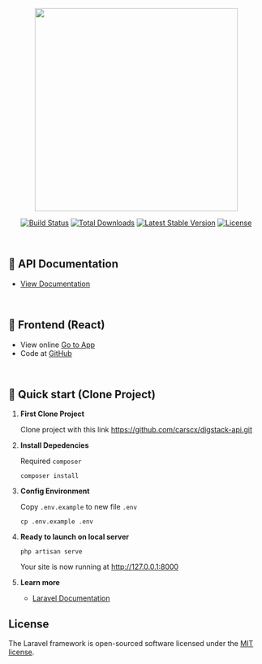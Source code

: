 <p align="center"><a href="https://app.digstack.ml" target="_blank"><img src="https://app.digstack.ml/static/media/logo-full.c7cf8b9427909b6089ba.png" width="400"></a></p>

<p align="center">
<a href="https://travis-ci.org/laravel/framework"><img src="https://travis-ci.org/laravel/framework.svg" alt="Build Status"></a>
<a href="https://packagist.org/packages/laravel/framework"><img src="https://img.shields.io/packagist/dt/laravel/framework" alt="Total Downloads"></a>
<a href="https://packagist.org/packages/laravel/framework"><img src="https://img.shields.io/packagist/v/laravel/framework" alt="Latest Stable Version"></a>
<a href="https://packagist.org/packages/laravel/framework"><img src="https://img.shields.io/packagist/l/laravel/framework" alt="License"></a>
</p>

<br>

## 🚀 API Documentation

-   [View Documentation](https://app.swaggerhub.com/apis-docs/carscx/digstack_api/1.0)

<br>

## 🚀 Frontend (React)

-   View online [Go to App](https://app.digstack.ml)
-   Code at [GitHub](https://github.com/carscx/digstack-spa)

<br>

## 🚀 Quick start (Clone Project)

1.  **First Clone Project**

    Clone project with this link https://github.com/carscx/digstack-api.git

2.  **Install Depedencies**

    Required `composer`

    ```shell
    composer install
    ```

3.  **Config Environment**

    Copy `.env.example` to new file `.env`

    ```shell
    cp .env.example .env
    ```

4.  **Ready to launch on local server**

    ```shell
    php artisan serve
    ```

    Your site is now running at http://127.0.0.1:8000

5.  **Learn more**

    -   [Laravel Documentation](https://laravel.com/docs/9.x/)

## License

The Laravel framework is open-sourced software licensed under the [MIT license](https://opensource.org/licenses/MIT).

